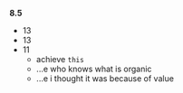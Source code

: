 **8.5**

- 13
- 13
- 11
	- achieve `this`
	- ...e who knows what is organic
	- ...e i thought it was because of value